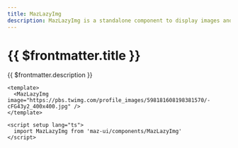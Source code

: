 ```yaml
---
title: MazLazyImg
description: MazLazyImg is a standalone component to display images and svgs with lazy loading
---
```


# {{ $frontmatter.title }}

{{ $frontmatter.description }}

<!--@include: ./../.vitepress/mixins/getting-started.md-->

<MazLazyImg image="https://pbs.twimg.com/profile_images/598181608198381570/-cFG43y2_400x400.jpg" />

```vue
<template>
  <MazLazyImg image="https://pbs.twimg.com/profile_images/598181608198381570/-cFG43y2_400x400.jpg" />
</template>

<script setup lang="ts">
  import MazLazyImg from 'maz-ui/components/MazLazyImg'
</script>
```

<!--@include: ./../.vitepress/generated-docs/maz-lazy-img.doc.md-->
